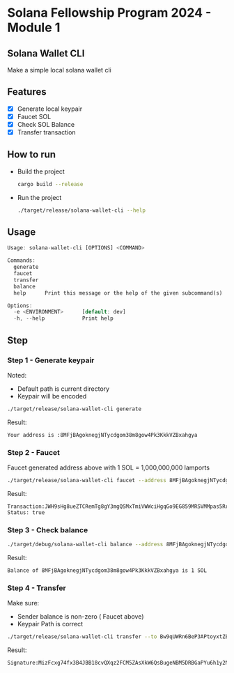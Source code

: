 
# Solana Fellowship Program 2024 - Module 1 

## Solana Wallet CLI 
Make a simple local solana wallet cli 

## Features
- [x] Generate local keypair
- [x] Faucet SOL 
- [x] Check SOL Balance 
- [x] Transfer transaction 

## How to run

- Build the project
  ```bash
  cargo build --release
  ```
- Run the project
  ```bash
  ./target/release/solana-wallet-cli --help 
  ```

## Usage

```rust
Usage: solana-wallet-cli [OPTIONS] <COMMAND>

Commands:
  generate  
  faucet    
  transfer  
  balance   
  help      Print this message or the help of the given subcommand(s)

Options:
  -e <ENVIRONMENT>      [default: dev]
  -h, --help            Print help
```

## Step 
### Step 1 - Generate keypair 
Noted: 
+ Default path is current directory 
+ Keypair will be encoded


```bash
./target/release/solana-wallet-cli generate                                       
```
Result:
```
Your address is :8MFjBAgoknegjNTycdgom38m8gow4Pk3KkkVZBxahgya
```

### Step 2 - Faucet 
Faucet generated address above  with 1 SOL = 1,000,000,000 lamports

```bash
./target/release/solana-wallet-cli faucet --address 8MFjBAgoknegjNTycdgom38m8gow4Pk3KkkVZBxahgya --amount 1000000000                                    
```

Result:

```
Transaction:JWH9sHg8ueZTCRemTg8gY3mgQSMxTmiVWWciHgqGo9EG859MRSVMMpas5Rrz9UF8tpwcwU4T41mDR29HpkUPiVf Status: true
```

### Step 3 -  Check balance  

```bash
./target/debug/solana-wallet-cli balance --address 8MFjBAgoknegjNTycdgom38m8gow4Pk3KkkVZBxahgya                            
```

Result:

```
Balance of 8MFjBAgoknegjNTycdgom38m8gow4Pk3KkkVZBxahgya is 1 SOL
```

### Step 4 -  Transfer

Make sure:
+ Sender balance is non-zero ( Faucet above)
+ Keypair Path is correct 

```bash
./target/release/solana-wallet-cli transfer --to Bw9qUWRn6BeP3APtoyxtZBwnDTWwhByLzTy2BA9eEsiz --amount 10000000 --path keypair.json
```

Result:
```
Signature:MizFcxg74fx3B4JBB18cvQXqz2FCM5ZAsXkW6QsBugeNBM5DRBGaPYu6h1y2Ns2W5needRgxTCo4xuNgM1GyMgy
```


